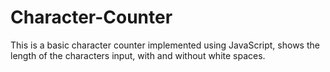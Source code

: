 # Character-Counter
This is a basic character counter implemented using 
JavaScript,
shows the length of the characters input, with and 
without white spaces.

